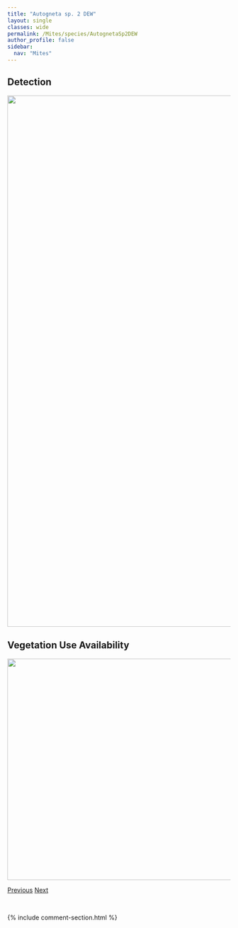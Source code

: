 ```yaml
---
title: "Autogneta sp. 2 DEW"
layout: single
classes: wide
permalink: /Mites/species/AutognetaSp2DEW
author_profile: false
sidebar:
  nav: "Mites"
---
```


<h2>Detection</h2>

<a href="https://drive.google.com/uc?export=view&id=1PYQ0XPOZpXTvxPMYMfqMagzKwRWXNvnc">
<img src="https://drive.google.com/uc?export=view&id=1PYQ0XPOZpXTvxPMYMfqMagzKwRWXNvnc" height = "1200" width = "800">
</a>


<h2>Vegetation Use Availability</h2>

<a href="https://drive.google.com/uc?export=view&id=1w6HCePxpR1bTZI5m8PX6gCAvZhSLpoYN">
<img src="https://drive.google.com/uc?export=view&id=1w6HCePxpR1bTZI5m8PX6gCAvZhSLpoYN" height = "500" width = "1000">
</a>


<a href="/DevelopmentWebsite/Mites/species/AutognetaLongilamellata" class="pagination--pager" title="Autogneta longilamellata">Previous</a> <a href="/DevelopmentWebsite/Mites/species/BanksinomaLanceolataCanadensis" class="pagination--pager" title="Banksinoma lanceolata canadensis">Next</a>

<p>&nbsp;</p>

{% include comment-section.html %}
